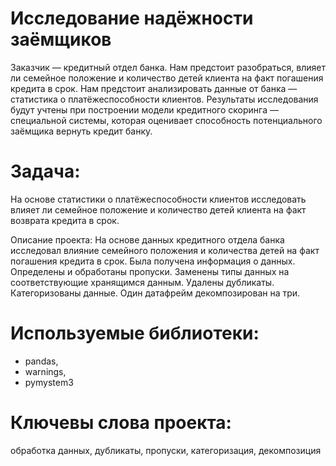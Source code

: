 # Исследование надёжности заёмщиков

Заказчик — кредитный отдел банка. Нам предстоит разобраться, влияет ли семейное положение и количество детей клиента на факт погашения кредита в срок. Нам предстоит анализировать данные от банка — статистика о платёжеспособности клиентов.
Результаты исследования будут учтены при построении модели кредитного скоринга — специальной системы, которая оценивает способность потенциального заёмщика вернуть кредит банку.

# Задача:
На основе статистики о платёжеспособности клиентов исследовать влияет ли семейное положение и количество детей клиента на факт возврата кредита в срок.

Описание проекта:
На основе данных кредитного отдела банка исследовал влияние семейного положения и количества детей на факт погашения кредита в срок. Была получена информация о данных. Определены и обработаны пропуски. Заменены типы данных на соответствующие хранящимся данным. Удалены дубликаты. Категоризованы данные. Один датафрейм декомпозирован на три.

# Используемые библиотеки:
* pandas, 
* warnings, 
* pymystem3 

# Ключевы слова проекта:
обработка данных, дубликаты, пропуски, категоризация, декомпозиция
